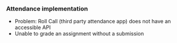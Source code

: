 ### Attendance implementation
- Problem: Roll Call (third party attendance app) does not have an accessible API
- Unable to grade an assignment without a submission
